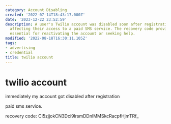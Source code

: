 ```yaml
---
category: Account Disabling
created: '2022-07-14T18:43:17.000Z'
date: '2023-12-22 23:52:59'
description: A user's Twilio account was disabled soon after registration, possibly
  affecting their access to a paid SMS service. The recovery code provided may be
  essential for reactivating the account or seeking help.
modified: '2022-08-18T16:30:11.105Z'
tags:
- advertising
- credential
title: twilio account
---
```


# twilio account

immediately my account got disabled after registration

paid sms service.

recovery code:
CI5zjjokCN3Dci9lrsmDDnlMMSkcRacpfHjmTRf_

